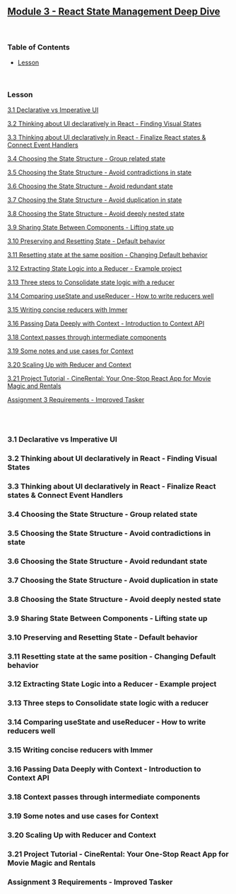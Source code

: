 ## [Module 3 - React State Management Deep Dive](module-3.md)

<br/>

### Table of Contents

- [Lesson](#lesson)

<br/>

### Lesson

[3.1 Declarative vs Imperative UI](./modules/module-3/#3-1-declarative-vs-imperative-ui)

[3.2 Thinking about UI declaratively in React - Finding Visual States](./modules/module-3/#3-2-thinking-about-ui-declaratively-in-react-finding-visual-states)

[3.3 Thinking about UI declaratively in React - Finalize React states & Connect Event Handlers](./modules/module-2/#3-3-thinking-about-ui-declaratively-in-react-finalize-react-states-connect-event-handlers)

[3.4 Choosing the State Structure - Group related state](./modules/module-3/#3-4-choosing-the-state-structure-group-related-state)

[3.5 Choosing the State Structure - Avoid contradictions in state](./modules/module-3/#3-5-choosing-the-state-structure-avoid-contradictions-in-state)

[3.6 Choosing the State Structure - Avoid redundant state](./modules/module-3/#3-6-choosing-the-state-structure-avoid-redundant-state)

[3.7 Choosing the State Structure - Avoid duplication in state](./modules/module-3/#3-7-choosing-the-state-structure-avoid-duplication-in-state)

[3.8 Choosing the State Structure - Avoid deeply nested state](./modules/module-3/#3-8-choosing-the-state-structure-avoid-deeply-nested-state)

[3.9 Sharing State Between Components - Lifting state up](./modules/module-3/#3-9-sharing-state-between-components-lifting-state-up)

[3.10 Preserving and Resetting State - Default behavior](./modules/module-3/#3-10-preserving-and-resetting-state-default-behavior)

[3.11 Resetting state at the same position - Changing Default behavior](./modules/module-3/#3-11-resetting-state-at-the-same-position-changing-default-behavior)

[3.12 Extracting State Logic into a Reducer - Example project](./modules/module-3/#3-12-extracting-state-logic-into-a-reducer-example-project)

[3.13 Three steps to Consolidate state logic with a reducer](./modules/module-3/#3-13-three-steps-to-consolidate-state-logic-with-a-reducer)

[3.14 Comparing useState and useReducer - How to write reducers well](./modules/module-3/#3-14-comparing-usestate-and-usereducer-how-to-write-reducers-well)

[3.15 Writing concise reducers with Immer](./modules/module-3/#3-15-writing-concise-reducers-with-immer)

[3.16 Passing Data Deeply with Context - Introduction to Context API](./modules/module-3/#3-16-passing-data-deeply-with-context-introduction-to-context-api)

[3.18 Context passes through intermediate components](./modules/module-3/#3-18-context-passes-through-intermediate-components)

[3.19 Some notes and use cases for Context](./modules/module-3/#3-19-some-notes-and-use-cases-for-context)

[3.20 Scaling Up with Reducer and Context](./modules/module-3/#3-20-scaling-up-with-reducer-and-context)

[3.21 Project Tutorial - CineRental: Your One-Stop React App for Movie Magic and Rentals](./modules/module-3/#3-21-project-tutorial-cinerental-your-one-stop-react-app-for-movie-magic-and-rentals)

[Assignment 3 Requirements - Improved Tasker](./modules/module-3/#assignment-3-requirements-improved-tasker)

<br/>
<br/>

### 3.1 Declarative vs Imperative UI



### 3.2 Thinking about UI declaratively in React - Finding Visual States



### 3.3 Thinking about UI declaratively in React - Finalize React states & Connect Event Handlers



### 3.4 Choosing the State Structure - Group related state



### 3.5 Choosing the State Structure - Avoid contradictions in state



### 3.6 Choosing the State Structure - Avoid redundant state



### 3.7 Choosing the State Structure - Avoid duplication in state



### 3.8 Choosing the State Structure - Avoid deeply nested state



### 3.9 Sharing State Between Components - Lifting state up



### 3.10 Preserving and Resetting State - Default behavior



### 3.11 Resetting state at the same position - Changing Default behavior



### 3.12 Extracting State Logic into a Reducer - Example project



### 3.13 Three steps to Consolidate state logic with a reducer



### 3.14 Comparing useState and useReducer - How to write reducers well



### 3.15 Writing concise reducers with Immer



### 3.16 Passing Data Deeply with Context - Introduction to Context API



### 3.18 Context passes through intermediate components



### 3.19 Some notes and use cases for Context



### 3.20 Scaling Up with Reducer and Context



### 3.21 Project Tutorial - CineRental: Your One-Stop React App for Movie Magic and Rentals



### Assignment 3 Requirements - Improved Tasker



